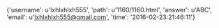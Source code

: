 {'username': u'lxhlxhlxh555', 'path': u'1160/1160.html', 'answer': u'ABC', 'email': u'lxhlxhlxh555@gmail.com', 'time': '2016-02-23:21:46:11'}